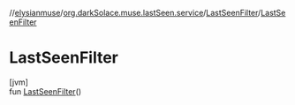 //[elysianmuse](../../../index.md)/[org.darkSolace.muse.lastSeen.service](../index.md)/[LastSeenFilter](index.md)/[LastSeenFilter](-last-seen-filter.md)

# LastSeenFilter

[jvm]\
fun [LastSeenFilter](-last-seen-filter.md)()
